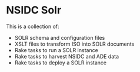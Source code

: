 # NSIDC Solr

This is a collection of:

* SOLR schema and configuration files
* XSLT files to transform ISO into SOLR documents
* Rake tasks to run a SOLR instance
* Rake tasks to harvest NSIDC and ADE data
* Rake tasks to deploy a SOLR instance
